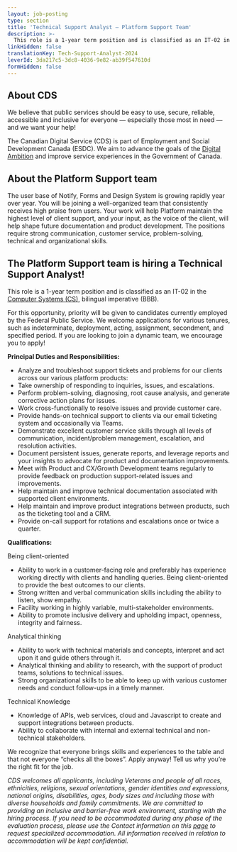 ```yaml
---
layout: job-posting
type: section
title: 'Technical Support Analyst — Platform Support Team'
description: >-
  This role is a 1-year term position and is classified as an IT-02 in the Computer Systems (CS), bilingual imperative (BBB). 
linkHidden: false
translationKey: Tech-Support-Analyst-2024
leverId: 3da217c5-3dc8-4036-9e82-ab39f547610d
formHidden: false
---
```


## About CDS 
We believe that public services should be easy to use, secure, reliable, accessible and inclusive for everyone — especially those most in need — and we want your help!

The Canadian Digital Service (CDS) is part of Employment and Social Development Canada (ESDC). We aim to advance the goals of the [Digital Ambition](https://www.canada.ca/en/government/system/digital-government/government-canada-digital-operations-strategic-plans/canada-digital-ambition.html) and improve service experiences in the Government of Canada.

## About the Platform Support team

The user base of Notify, Forms and Design System is growing rapidly year over year. You will be joining a well-organized team that consistently receives high praise from users. Your work will help Platform maintain the highest level of client support, and your input, as the voice of the client, will help shape future documentation and product development. The positions require strong communication, customer service, problem-solving, technical and organizational skills. 

## **The Platform Support team is hiring a Technical Support Analyst!**
This role is a 1-year term position and is classified as an IT-02 in the [Computer Systems (CS)](https://www.tbs-sct.canada.ca/agreements-conventions/view-visualiser-eng.aspx?id=1), bilingual imperative (BBB). 

For this opportunity, priority will be given to candidates currently employed by the Federal Public Service. We welcome applications for various tenures, such as indeterminate, deployment, acting, assignment, secondment, and specified period.  If you are looking to join a dynamic team, we encourage you to apply!

**Principal Duties and Responsibilities:**

- Analyze and troubleshoot support tickets and problems for our clients across our various platform products:
- Take ownership of responding to inquiries, issues, and escalations.
- Perform problem-solving, diagnosing, root cause analysis, and generate corrective action plans for issues.
- Work cross-functionally to resolve issues and provide customer care.
- Provide hands-on technical support to clients via our email ticketing system and occasionally via Teams. 
- Demonstrate excellent customer service skills through all levels of communication, incident/problem management, escalation, and resolution activities.
- Document persistent issues, generate reports, and leverage reports and your insights to advocate for product and documentation improvements.
- Meet with Product and CX/Growth Development teams regularly to provide feedback on production support-related issues and improvements.
- Help maintain and improve technical documentation associated with supported client environments.
- Help maintain and improve product integrations between products, such as the ticketing tool and a CRM. 
- Provide on-call support for rotations and escalations once or twice a quarter.

**Qualifications:**

Being client-oriented
- Ability to work in a customer-facing role and preferably has experience working directly with clients and handling queries. Being client-oriented to provide the best outcomes to our clients. 
- Strong written and verbal communication skills including the ability to listen, show empathy.
- Facility working in highly variable, multi-stakeholder environments.
- Ability to promote inclusive delivery and upholding impact, openness, integrity and fairness.

Analytical thinking
- Ability to work with technical materials and concepts, interpret and act upon it and guide others through it. 
- Analytical thinking and ability to research, with the support of product teams, solutions to technical issues.
- Strong organizational skills to be able to keep up with various customer needs and conduct follow-ups in a timely manner.

Technical Knowledge
- Knowledge of APIs, web services, cloud and Javascript to create and support integrations between products. 
- Ability to collaborate with internal and external technical and non-technical stakeholders.

We recognize that everyone brings skills and experiences to the table and that not everyone “checks all the boxes”. Apply anyway! Tell us why you’re the right fit for the job.

*CDS welcomes all applicants, including Veterans and people of all races, ethnicities, religions, sexual orientations, gender identities and expressions, national origins, disabilities, ages, body sizes and including those with diverse households and family commitments. We are committed to providing an inclusive and barrier-free work environment, starting with the hiring process. If you need to be accommodated during any phase of the evaluation process, please use the Contact information on this [page](https://www.canada.ca/en/public-service-commission/services/assessment-accommodation-page.html) to request specialized accommodation. All information received in relation to accommodation will be kept confidential.*
